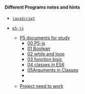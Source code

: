 #### Different Programs notes and hints

- [`javaScript`](https://github.com/shoaib-zaheer/a-differentProgramsNotes/tree/master/javaScrapt)


- [`p5-js`](https://github.com/shoaib-zaheer/a-differentProgramsNotes/tree/master/p5JS)
  - [P5 documents for study](https://github.com/shoaib-zaheer/a-differentProgramsNotes/tree/master/p5JS/p5Studydocuments)
    - [00 P5-js](https://github.com/shoaib-zaheer/a-differentProgramsNotes/tree/master/p5JS/p5Studydocuments/00p5-js)
    - [01 Boolean]()
    - [02 while and loop]()
    - [03 function bisic]()
    - [04 classes in ES6]()
    - [05Arguments in Classes]()
    - []()
    - []()
  - [Project need to work]()
